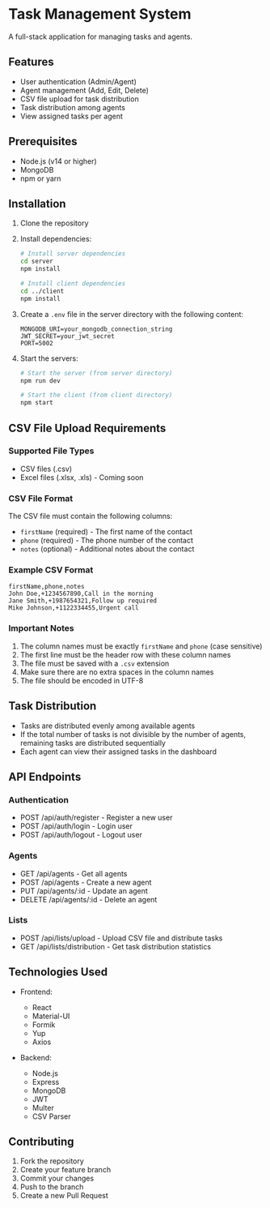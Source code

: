# Task Management System

A full-stack application for managing tasks and agents.

## Features

- User authentication (Admin/Agent)
- Agent management (Add, Edit, Delete)
- CSV file upload for task distribution
- Task distribution among agents
- View assigned tasks per agent

## Prerequisites

- Node.js (v14 or higher)
- MongoDB
- npm or yarn

## Installation

1. Clone the repository
2. Install dependencies:
   ```bash
   # Install server dependencies
   cd server
   npm install

   # Install client dependencies
   cd ../client
   npm install
   ```

3. Create a `.env` file in the server directory with the following content:
   ```
   MONGODB_URI=your_mongodb_connection_string
   JWT_SECRET=your_jwt_secret
   PORT=5002
   ```

4. Start the servers:
   ```bash
   # Start the server (from server directory)
   npm run dev

   # Start the client (from client directory)
   npm start
   ```

## CSV File Upload Requirements

### Supported File Types
- CSV files (.csv)
- Excel files (.xlsx, .xls) - Coming soon

### CSV File Format
The CSV file must contain the following columns:
- `firstName` (required) - The first name of the contact
- `phone` (required) - The phone number of the contact
- `notes` (optional) - Additional notes about the contact

### Example CSV Format
```csv
firstName,phone,notes
John Doe,+1234567890,Call in the morning
Jane Smith,+1987654321,Follow up required
Mike Johnson,+1122334455,Urgent call
```

### Important Notes
1. The column names must be exactly `firstName` and `phone` (case sensitive)
2. The first line must be the header row with these column names
3. The file must be saved with a `.csv` extension
4. Make sure there are no extra spaces in the column names
5. The file should be encoded in UTF-8

## Task Distribution

- Tasks are distributed evenly among available agents
- If the total number of tasks is not divisible by the number of agents, remaining tasks are distributed sequentially
- Each agent can view their assigned tasks in the dashboard

## API Endpoints

### Authentication
- POST /api/auth/register - Register a new user
- POST /api/auth/login - Login user
- POST /api/auth/logout - Logout user

### Agents
- GET /api/agents - Get all agents
- POST /api/agents - Create a new agent
- PUT /api/agents/:id - Update an agent
- DELETE /api/agents/:id - Delete an agent

### Lists
- POST /api/lists/upload - Upload CSV file and distribute tasks
- GET /api/lists/distribution - Get task distribution statistics

## Technologies Used

- Frontend:
  - React
  - Material-UI
  - Formik
  - Yup
  - Axios

- Backend:
  - Node.js
  - Express
  - MongoDB
  - JWT
  - Multer
  - CSV Parser

## Contributing

1. Fork the repository
2. Create your feature branch
3. Commit your changes
4. Push to the branch
5. Create a new Pull Request 